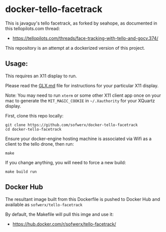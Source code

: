 # docker-tello-facetrack

This is javaguy's tello facetrack, as forked by seahope, as documented in this tellopilots.com thread:

- https://tellopilots.com/threads/face-tracking-with-tello-and-gocv.374/

This repository is an attempt at a dockerized version of this project.

## Usage:

This requires an X11 display to run.

Please read the [GLX.md](GLX.md) file for instructions for your particular X11 display.

Note: You may need to run `xterm` or some other X11 client app once on your mac to generate the `MIT_MAGIC_COOKIE` in `~/.Xauthority` for your XQuartz display.

First, clone this repo locally:

    git clone https://github.com/sofwerx/docker-tello-facetrack
    cd docker-tello-facetrack

Ensure your docker-engine hosting machine is associated via Wifi as a client to the tello drone, then run:

    make

If you change anything, you will need to force a new build:

    make build run

## Docker Hub

The resultant image built from this Dockerfile is pushed to Docker Hub and available as `sofwerx/tello-facetrack`

By default, the Makefile will pull this imge and use it:

- https://hub.docker.com/r/sofwerx/tello-facetrack/
